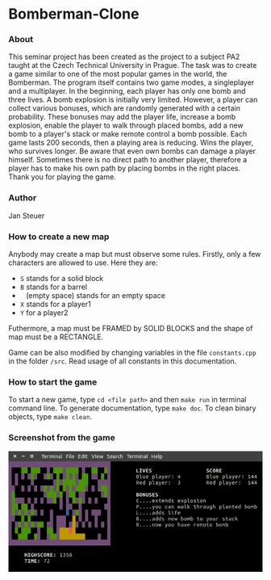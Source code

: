 # Bomberman-Clone

### About
This seminar project has been created as the project to a subject PA2 taught at the Czech Technical University in Prague. The task was to create a game similar to one of the most popular games in the world, the Bomberman. The program itself contains two game modes, a singleplayer and a multiplayer. In the beginning, each player has only one bomb and three lives. A bomb explosion is initially very limited. However, a player can collect various bonuses, which are randomly generated with a certain probability. These bonuses may add the player life, increase a bomb explosion, enable the player to walk through placed bombs, add a new bomb to a player's stack or make remote control a bomb possible. Each game lasts 200 seconds, then a playing area is reducing. Wins the player, who survives longer. Be aware that even own bombs can damage a player himself. Sometimes there is no direct path to another player, therefore a player has to make his own path by placing bombs in the right places. Thank you for playing the game.

### Author
Jan Steuer

### How to create a new map
Anybody may create a map but must observe some rules. Firstly, only a few characters are allowed to use. Here they are:

* `S` stands for a solid block
* `B` stands for a barrel
* ` ` (empty space) stands for an empty space
* `X` stands for a player1
* `Y` for a player2

Futhermore, a map must be FRAMED by SOLID BLOCKS and the shape of map must be a RECTANGLE. 

Game can be also modified by changing variables in the file `constants.cpp` in the folder `/src`. Read usage of all constants in this documentation. 

### How to start the game
To start a new game, type `cd <file path>` and then `make run` in terminal command line. To generate documentation, type `make doc`. To clean binary objects, type `make clean`.

### Screenshot from the game
![Screenshot from the game](screenshot.png)
